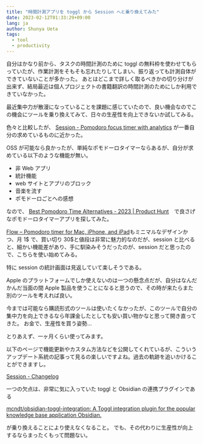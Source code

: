 ```yaml
---
title: "時間計測アプリを toggl から Session へと乗り換えてみた"
date: 2023-02-12T01:33:29+09:00
lang: ja
author: Shunya Ueta
tags:
  - tool
  - productivity
---
```


自分はかなり前から、タスクの時間計測のために toggl の無料枠を使わせてもらっていたが、作業計測をそもそも忘れたりしてしまい、振り返っても計測自体ができていないことが多かった。
あとはどこまで詳しく取るべきかの切り分けが出来ず、結局最近は個人プロジェクトの書籍翻訳の時間計測のためにしか利用できていなかった。

最近集中力が散漫になっていることを課題に感じていたので、良い機会なのでこの機会にツールを乗り換えてみて、日々の生産性を向上できないか試してみる。

色々と比較したが、 [Session \- Pomodoro focus timer with analytics](https://stayinsession.com/) が一番自分の求めているものに近かった。

OSS が可能なら良かったが、単純なポモドーロタイマーならあるが、自分が求めている以下のような機能が無い。

- 非 Web アプリ
- 統計機能
- web サイトとアプリのブロック
- 音楽を流す
- ポモドーロごとへの感想

なので、 [Best Pomodoro Time Alternatives \- 2023 \| Product Hunt](https://www.producthunt.com/products/pomodoro-time/alternatives)　で良さげなポモドーロタイマーアプリを探してみた。

[Flow – Pomodoro timer for Mac, iPhone, and iPad](https://flowapp.info/)もミニマルなデザインかつ、月 1$ で、買い切り 30$と値段は非常に魅力的なのだが、session と比べると、細かい機能差があり、手に馴染みそうだったのが、session だと思ったので、こちらを使い始めてみる。

特に session の統計画面は見返していて楽しそうである。

Apple のプラットフォームでしか使えないのは一つの懸念点だが、自分はなんだかんだ当面の間 Apple 製品を使うことになると思うので、その時が来たらまた別のツールを考えれば良い。

今までは可能なら購読形式のツールは使いたくなかったが、このツールで自分の集中力を向上できるなら年課金したとしても安い買い物かなと思って開き直ってきた。
お金で、生産性を買う姿勢...

とりあえず、一ヶ月くらい使ってみます。

以下のページで機能更新やカスタム方法などを公開してくれているが、こういうアップデート系統の記事って見るの楽しいですよね。過去の軌跡を追いかけることができますし。

[Session \- Changelog](https://www.stayinsession.com/changelog)

一つの欠点は、非常に気に入っていた toggl と Obsidian の連携プラグインである

[mcndt/obsidian\-toggl\-integration: A Toggl integration plugin for the popular knowledge base application Obsidian\.](https://github.com/mcndt/obsidian-toggl-integration)

が乗り換えることにより使えなくなること。
でも、その代わりに生産性が向上するならまったくもって問題ない。
